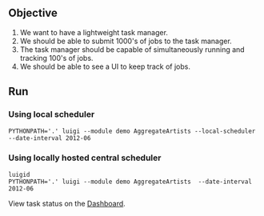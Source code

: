 ## Objective

1. We want to have a lightweight task manager. 
2. We should be able to submit 1000's of jobs to the task manager. 
3. The task manager should be capable of simultaneously running and tracking 100's of jobs. 
4. We should be able to see a UI to keep track of jobs. 


## Run

### Using local scheduler

```
PYTHONPATH='.' luigi --module demo AggregateArtists --local-scheduler --date-interval 2012-06
```

### Using locally hosted central scheduler

```
luigid
PYTHONPATH='.' luigi --module demo AggregateArtists  --date-interval 2012-06
```

View task status on the [Dashboard](http://localhost:8082). 